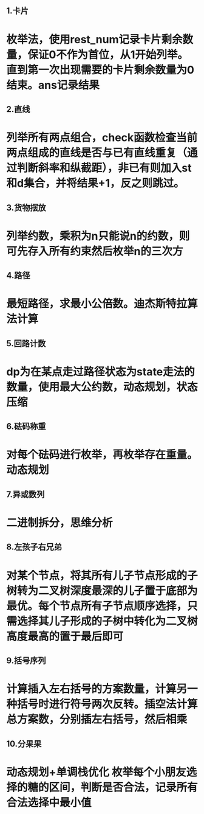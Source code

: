 ## 1.卡片
# 枚举法，使用rest_num记录卡片剩余数量，保证0不作为首位，从1开始列举。直到第一次出现需要的卡片剩余数量为0结束。ans记录结果

## 2.直线
# 列举所有两点组合，check函数检查当前两点组成的直线是否与已有直线重复（通过判断斜率和纵截距），非已有则加入st和d集合，并将结果+1，反之则跳过。

## 3.货物摆放
# 列举约数，乘积为n只能说n的约数，则可先存入所有约束然后枚举n的三次方

## 4.路径
# 最短路径，求最小公倍数。迪杰斯特拉算法计算

## 5.回路计数
# dp为在某点走过路径状态为state走法的数量，使用最大公约数，动态规划，状态压缩

## 6.砝码称重
# 对每个砝码进行枚举，再枚举存在重量。动态规划

## 7.异或数列
# 二进制拆分，思维分析

## 8.左孩子右兄弟
# 对某个节点，将其所有儿子节点形成的子树转为二叉树深度最深的儿子置于底部为最优。每个节点所有子节点顺序选择，只需选择其儿子形成的子树中转化为二叉树高度最高的置于最后即可

## 9.括号序列
# 计算插入左右括号的方案数量，计算另一种括号时进行符号两次反转。插空法计算总方案数，分别插左右括号，然后相乘

## 10.分果果
# 动态规划+单调栈优化  枚举每个小朋友选择的糖的区间，判断是否合法，记录所有合法选择中最小值
